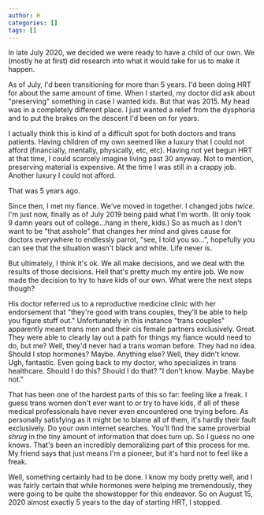 ```yaml
---
author: H
categories: []
tags: []
---
```

In late July 2020, we decided we were ready to have a child of our own. We (mostly he at first) did research into what it would take for us to make it happen.

As of July, I'd been transitioning for more than 5 years. I'd been doing HRT for about the same amount of time. When I started, my doctor did ask about "preserving" something in case I wanted kids. But that was 2015. My head was in a completely different place. I just wanted a relief from the dysphoria and to put the brakes on the descent I'd been on for years.

I actually think this is kind of a difficult spot for both doctors and trans patients. Having children of my own seemed like a luxury that I could not afford (financially, mentally, physically, etc, etc). Having not yet begun HRT at that time, I could scarcely imagine living past 30 anyway. Not to mention, preserving material is expensive. At the time I was still in a crappy job. Another luxury I could not afford.

That was 5 years ago.

<!--more-->

Since then, I met my fiance. We've moved in together. I changed jobs _twice_. I'm just now, finally as of July 2019 being paid what I'm worth. (It only took 9 damn years out of college...hang in there, kids.) So as much as I don't want to be "that asshole" that changes her mind and gives cause for doctors everywhere to endlessly parrot, "see, I told you so...", hopefully you can see that the situation wasn't black and white. Life never is.

But ultimately, I think it's ok. We all make decisions, and we deal with the results of those decisions. Hell that's pretty much my entire job. We now made the decision to try to have kids of our own. What were the next steps though?

His doctor referred us to a reproductive medicine clinic with her endorsement that "they're good with trans couples, they'll be able to help you figure stuff out." Unfortunately in this instance "trans couples" apparently meant trans men and their cis female partners exclusively. Great. They were able to clearly lay out a path for things my fiance would need to do, but me? Well, they'd never had a trans woman before. They had no idea. Should I stop hormones? Maybe. Anything else? Well, they didn't know. Ugh, fantastic. Even going back to my doctor, who specializes in trans healthcare. Should I do this? Should I do that? "I don't know. Maybe. Maybe not."

That has been one of the hardest parts of this so far: feeling like a freak. I guess trans women don't ever want to or try to have kids, if all of these medical professionals have never even encountered one trying before. As personally satisfying as it might be to blame all of them, it's hardly their fault exclusively. Do your own internet searches. You'll find the same proverbial _shrug_ in the tiny amount of information that does turn up. So I guess no one knows. That's been an incredibly demoralizing part of this process for me. My friend says that just means I'm a pioneer, but it's hard not to feel like a freak.

Well, something certainly had to be done. I know my body pretty well, and I was fairly certain that while hormones were helping me tremendously, they were going to be quite the showstopper for this endeavor. So on August 15, 2020 almost exactly 5 years to the day of starting HRT, I stopped.